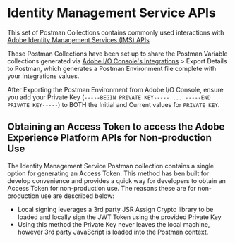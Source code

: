 # Identity Management Service APIs

This set of Postman Collections contains commonly used interactions with [Adobe Identity Management Services (IMS) APIs](https://www.adobe.io/authentication/auth-methods.html#!AdobeDocs/adobeio-auth/master/AuthenticationOverview/AuthenticationGuide.md)

These Postman Collections have been set up to share the Postman Variable collections generated via [Adobe I/O Console's Integrations](https://console.adobe.io/integrations) > Export Details to Postman, which generates a Postman Environment file complete with your Integrations values.

After Exporting the Postman Environment from Adobe I/O Console, ensure you add your Private Key (`-----BEGIN PRIVATE KEY----- ... -----END PRIVATE KEY-----`) to BOTH the Initial and Current values for `PRIVATE_KEY`.


## Obtaining an Access Token to access the Adobe Experience Platform APIs for Non-production Use

The Identity Management Service Postman collection contains a single option for generating an Access Token. This method has ben built for develop convenience and provides a quick way for developers to obtain an Access Token for non-production use. The reasons these are for non-production use are described below:

- Local signing leverages a 3rd party JSR Assign Crypto library to be loaded and locally sign the JWT Token using the provided Private Key
- Using this method the Private Key never leaves the local machine, however 3rd party JavaScript is loaded into the Postman context.


